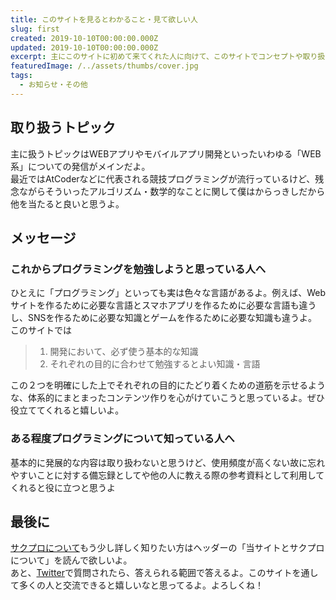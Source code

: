```yaml
---
title: このサイトを見るとわかること・見て欲しい人
slug: first
created: 2019-10-10T00:00:00.000Z
updated: 2019-10-10T00:00:00.000Z
excerpt: 主にこのサイトに初めて来てくれた人に向けて、このサイトでコンセプトや取り扱う内容を簡単に説明しているよ。よろしくね
featuredImage: /../assets/thumbs/cover.jpg
tags:
  - お知らせ・その他
---
```


## 取り扱うトピック
主に扱うトピックはWEBアプリやモバイルアプリ開発といったいわゆる「WEB系」についての発信がメインだよ。  
最近ではAtCoderなどに代表される競技プログラミングが流行っているけど、残念ながらそういったアルゴリズム・数学的なことに関して僕はからっきしだから他を当たると良いと思うよ。

## メッセージ
### これからプログラミングを勉強しようと思っている人へ
ひとえに「プログラミング」といっても実は色々な言語があるよ。例えば、Webサイトを作るために必要な言語とスマホアプリを作るために必要な言語も違うし、SNSを作るために必要な知識とゲームを作るために必要な知識も違うよ。このサイトでは

> 1. 開発において、必ず使う基本的な知識
> 2. それぞれの目的に合わせて勉強するとよい知識・言語

この２つを明確にした上でそれぞれの目的にたどり着くための道筋を示せるような、体系的にまとまったコンテンツ作りを心がけていこうと思っているよ。ぜひ役立ててくれると嬉しいよ。

### ある程度プログラミングについて知っている人へ
基本的に発展的な内容は取り扱わないと思うけど、使用頻度が高くない故に忘れやすいことに対する備忘録としてや他の人に教える際の参考資料として利用してくれると役に立つと思うよ

## 最後に
[サクプロについて](./about)もう少し詳しく知りたい方はヘッダーの「当サイトとサクプロについて」を読んで欲しいよ。  
あと、[Twitter](https://twitter.com/sakuprogram)で質問されたら、答えられる範囲で答えるよ。このサイトを通して多くの人と交流できると嬉しいなと思ってるよ。よろしくね！
